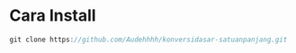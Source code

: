 # Cara Install

```javascript
git clone https://github.com/Audehhhh/konversidasar-satuanpanjang.git
```
